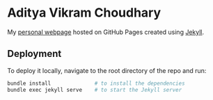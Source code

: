 # Aditya Vikram Choudhary

My [personal webpage](https://adi-vc.github.io/) hosted on
GitHub Pages created using [Jekyll](https://jekyllrb.com).


## Deployment

To deploy it locally, navigate to the root directory of the repo and run:
```sh
bundle install              # to install the dependencies
bundle exec jekyll serve    # to start the Jekyll server
```
